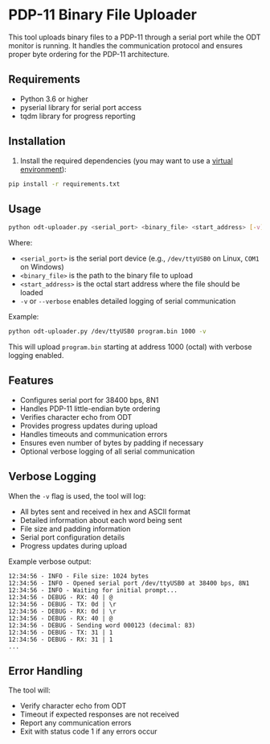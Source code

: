 # PDP-11 Binary File Uploader

This tool uploads binary files to a PDP-11 through a serial port while the ODT monitor is running. It handles the communication protocol and ensures proper byte ordering for the PDP-11 architecture.

## Requirements

- Python 3.6 or higher
- pyserial library for serial port access
- tqdm library for progress reporting

## Installation

1. Install the required dependencies (you may want to use a [virtual environment](https://docs.python.org/3/library/venv.html)):
```bash
pip install -r requirements.txt
```

## Usage

```bash
python odt-uploader.py <serial_port> <binary_file> <start_address> [-v]
```

Where:
- `<serial_port>` is the serial port device (e.g., `/dev/ttyUSB0` on Linux, `COM1` on Windows)
- `<binary_file>` is the path to the binary file to upload
- `<start_address>` is the octal start address where the file should be loaded
- `-v` or `--verbose` enables detailed logging of serial communication

Example:
```bash
python odt-uploader.py /dev/ttyUSB0 program.bin 1000 -v
```

This will upload `program.bin` starting at address 1000 (octal) with verbose logging enabled.

## Features

- Configures serial port for 38400 bps, 8N1
- Handles PDP-11 little-endian byte ordering
- Verifies character echo from ODT
- Provides progress updates during upload
- Handles timeouts and communication errors
- Ensures even number of bytes by padding if necessary
- Optional verbose logging of all serial communication

## Verbose Logging

When the `-v` flag is used, the tool will log:
- All bytes sent and received in hex and ASCII format
- Detailed information about each word being sent
- File size and padding information
- Serial port configuration details
- Progress updates during upload

Example verbose output:
```
12:34:56 - INFO - File size: 1024 bytes
12:34:56 - INFO - Opened serial port /dev/ttyUSB0 at 38400 bps, 8N1
12:34:56 - INFO - Waiting for initial prompt...
12:34:56 - DEBUG - RX: 40 | @
12:34:56 - DEBUG - TX: 0d | \r
12:34:56 - DEBUG - RX: 0d | \r
12:34:56 - DEBUG - RX: 40 | @
12:34:56 - DEBUG - Sending word 000123 (decimal: 83)
12:34:56 - DEBUG - TX: 31 | 1
12:34:56 - DEBUG - RX: 31 | 1
...
```

## Error Handling

The tool will:
- Verify character echo from ODT
- Timeout if expected responses are not received
- Report any communication errors
- Exit with status code 1 if any errors occur 
